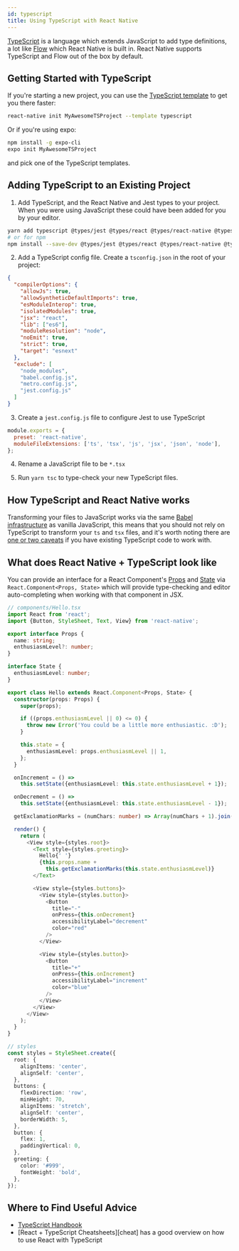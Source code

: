 ```yaml
---
id: typescript
title: Using TypeScript with React Native
---
```


[TypeScript][ts] is a language which extends JavaScript to add type definitions, a lot like [Flow][flow] which React Native is built in. React Native supports TypeScript and Flow out of the box by default.

## Getting Started with TypeScript

If you're starting a new project, you can use the [TypeScript template][ts-template] to get you there faster:

```sh
react-native init MyAwesomeTSProject --template typescript
```

Or if you're using expo:

```sh
npm install -g expo-cli
expo init MyAwesomeTSProject
```

and pick one of the TypeScript templates.

## Adding TypeScript to an Existing Project

1. Add TypeScript, and the React Native and Jest types to your project. When you were using JavaScript these could have been added for you by your editor.

```sh
yarn add typescript @types/jest @types/react @types/react-native @types/react-test-renderer
# or for npm
npm install --save-dev @types/jest @types/react @types/react-native @types/react-test-renderer
```

2. Add a TypeScript config file. Create a `tsconfig.json` in the root of your project:

```json
{
  "compilerOptions": {
    "allowJs": true,
    "allowSyntheticDefaultImports": true,
    "esModuleInterop": true,
    "isolatedModules": true,
    "jsx": "react",
    "lib": ["es6"],
    "moduleResolution": "node",
    "noEmit": true,
    "strict": true,
    "target": "esnext"
  },
  "exclude": [
    "node_modules",
    "babel.config.js",
    "metro.config.js",
    "jest.config.js"
  ]
}
```

3. Create a `jest.config.js` file to configure Jest to use TypeScript

```js
module.exports = {
  preset: 'react-native',
  moduleFileExtensions: ['ts', 'tsx', 'js', 'jsx', 'json', 'node'],
};
```

4. Rename a JavaScript file to be `*.tsx`

5. Run `yarn tsc` to type-check your new TypeScript files.

## How TypeScript and React Native works

Transforming your files to JavaScript works via the same [Babel infrastructure][babel] as vanilla JavaScript, this means that you should not rely on TypeScript to transform your `ts` and `tsx` files, and it's worth noting there are [one or two caveats][babel-7-caveats] if you have existing TypeScript code to work with.

## What does React Native + TypeScript look like

You can provide an interface for a React Component's [Props][props] and [State][state] via `React.Component<Props, State>` which will provide type-checking and editor auto-completing when working with that component in JSX.

```ts
// components/Hello.tsx
import React from 'react';
import {Button, StyleSheet, Text, View} from 'react-native';

export interface Props {
  name: string;
  enthusiasmLevel?: number;
}

interface State {
  enthusiasmLevel: number;
}

export class Hello extends React.Component<Props, State> {
  constructor(props: Props) {
    super(props);

    if ((props.enthusiasmLevel || 0) <= 0) {
      throw new Error('You could be a little more enthusiastic. :D');
    }

    this.state = {
      enthusiasmLevel: props.enthusiasmLevel || 1,
    };
  }

  onIncrement = () =>
    this.setState({enthusiasmLevel: this.state.enthusiasmLevel + 1});

  onDecrement = () =>
    this.setState({enthusiasmLevel: this.state.enthusiasmLevel - 1});

  getExclamationMarks = (numChars: number) => Array(numChars + 1).join('!');

  render() {
    return (
      <View style={styles.root}>
        <Text style={styles.greeting}>
          Hello{' '}
          {this.props.name +
            this.getExclamationMarks(this.state.enthusiasmLevel)}
        </Text>

        <View style={styles.buttons}>
          <View style={styles.button}>
            <Button
              title="-"
              onPress={this.onDecrement}
              accessibilityLabel="decrement"
              color="red"
            />
          </View>

          <View style={styles.button}>
            <Button
              title="+"
              onPress={this.onIncrement}
              accessibilityLabel="increment"
              color="blue"
            />
          </View>
        </View>
      </View>
    );
  }
}

// styles
const styles = StyleSheet.create({
  root: {
    alignItems: 'center',
    alignSelf: 'center',
  },
  buttons: {
    flexDirection: 'row',
    minHeight: 70,
    alignItems: 'stretch',
    alignSelf: 'center',
    borderWidth: 5,
  },
  button: {
    flex: 1,
    paddingVertical: 0,
  },
  greeting: {
    color: '#999',
    fontWeight: 'bold',
  },
});
```

## Where to Find Useful Advice

- [TypeScript Handbook][ts-handbook]
- [React + TypeScript Cheatsheets][cheat] has a good overview on how to use React with TypeScript

[ts]: https://www.typescriptlang.org/
[flow]: https://flow.org
[ts-template]: https://github.com/react-native-community/react-native-template-typescript
[babel]: /react-native/docs/javascript-environment#javascript-syntax-transformers
[babel-7-caveats]: https://babeljs.io/docs/en/next/babel-plugin-transform-typescript
[cheats]: https://github.com/typescript-cheatsheets/react-typescript-cheatsheet#reacttypescript-cheatsheets
[ts-handbook]: http://www.typescriptlang.org/docs/home.html
[props]: /react-native/docs/props.html
[state]: /react-native/docs/state.html
